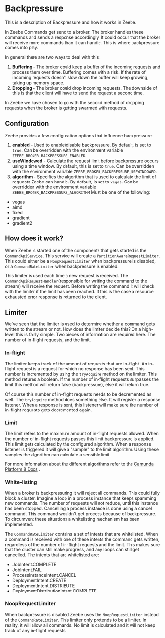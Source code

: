 # Backpressure

This is a description of Backpressure and how it works in Zeebe.

In Zeebe Commands get send to a broker. The broker handles these commands and sends a response
accordingly. It could occur that the broker will receive more commands than it can handle. This is
where backpressure comes into play.

In general there are two ways to deal with this:

1. **Buffering** - The broker could keep a buffer of the incoming requests and process them over
   time. Buffering comes with a risk. If the rate of incoming requests doesn't slow down the buffer
   will keep growing, taking up memory space.
2. **Dropping** - The broker could drop incoming requests. The downside of this is that the client
   will have to send the request a second time.

In Zeebe we have chosen to go with the second method of dropping requests when the broker is getting
swarmed with requests.

## Configuration

Zeebe provides a few configuration options that influence backpressure.

1. **enabled** - Used to enable/disable backpressure. By default, is set to `true`.
   Can be overridden with the environment variable `ZEEBE_BROKER_BACKPRESSURE_ENABLED`.
2. **useWindowed** - Calculate the request limit before backpressure occurs using a time window.
   By default, this is set to `true`. Can be overridden with the environment
   variable `ZEEBE_BROKER_BACKPRESSURE_USEWINDOWED`.
3. **algorithm** - Specifies the algorithm that is used to calculate the limit of requests Zeebe can
   handle. By default, is set to `vegas`.
   Can be overridden with the environment variable `ZEEBE_BROKER_BACKPRESSURE_ALGORITHM`
   Must be one of the following:

- vegas
- aimd
- fixed
- gradient
- gradient2

## How does it work?

When Zeebe is started one of the components that gets started is the `CommandApiService`. This
service will create a `PartitionAwareRequestLimiter`. This could either be a `NoopRequestLimiter`
when backpressure is disabled, or a `CommandRateLimiter` when backpressure is enabled.

This limiter is used each time a new request is received. The `CommandApiRequestHandler`(responsible
for writing the command to the stream) will receive the request. Before writing the command it will
check with the limiter if the limit has been reached. If this is the case a resource exhausted error
response is returned to the client.

## Limiter

We've seen that the limiter is used to determine whether a command gets written to the stream or
not. How does the limiter decide this? On a high-level this is fairly simple. Two pieces of
information are required here. The number of in-flight requests, and the limit.

### In-flight

The limiter keeps track of the amount of requests that are in-flight. An in-flight request is a
request for which no response has been sent. This number is incremented by using the `tryAcquire`
method on the limiter. This method returns a boolean. If the number of in-flight requests surpasses
the limit this method will return false (backpressure), else it will return true.

Of course this number of in-flight requests needs to be decremented as well. The `tryAcquire` method
does something else. It will register a response listener. When a response is sent, this listener
will make sure the number of in-flight requests gets decremented again.

### Limit

The limit refers to the maximum amount of in-flight requests allowed. When the number of in-flight
requests passes this limit backpressure is applied. This limit gets calculated by the configured
algorithm. When a response listener is triggered it will give a "sample" to the limit algorithm.
Using these samples the algorithm can calculate a sensible limit.

For more information about the different algorithms refer to the
[Camunda Platform 8 Docs](https://docs.camunda.io/docs/self-managed/zeebe-deployment/operations/backpressure/#backpressure-algorithms)
.

### White-listing

When a broker is backpressuring it will reject all commands. This could fully block a cluster.
Imagine a loop in a process instance that keeps spamming new commands. The number of requests will
not reduce, until this instance has been stopped. Cancelling a process instance is done using a
cancel command. This command wouldn't get process because of backpressure. To circumvent these
situations a whitelisting mechanism has been implemented.

The `CommandRateLimiter` contains a set of intents that are whitelisted. When a command is received
with one of these intents the command gets written, regardless of the number of in-flight requests
and the limit. This makes sure that the cluster can still make progress, and any loops can still get
cancelled. The intents that are whitelisted are:

- JobIntent.COMPLETE
- JobIntent.FAIL
- ProcessInstanceIntent.CANCEL
- DeploymentIntent.CREATE
- DeploymentIntent.DISTRIBUTE
- DeploymentDistributionIntent.COMPLETE

### NoopRequestLimiter

When backpressure is disabled Zeebe uses the `NoopRequestLimiter` instead of
the `CommandRateLimiter`. This limiter only pretends to be a limiter. In reality, it will allow all
commands. No limit is calculated and it will not keep track of any in-flight requests.

